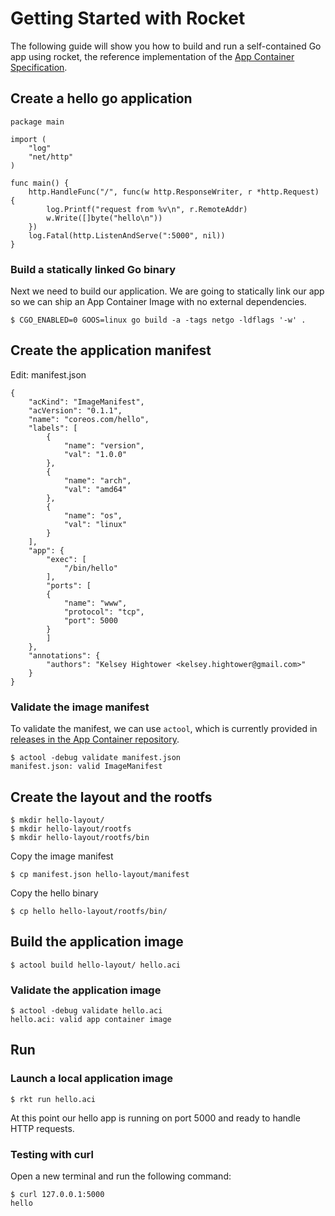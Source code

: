 # Getting Started with Rocket

The following guide will show you how to build and run a self-contained Go app using
rocket, the reference implementation of the [App Container Specification](https://github.com/appc/spec).

## Create a hello go application

```
package main

import (
	"log"
	"net/http"
)

func main() {
	http.HandleFunc("/", func(w http.ResponseWriter, r *http.Request) {
		log.Printf("request from %v\n", r.RemoteAddr)
		w.Write([]byte("hello\n"))
	})
	log.Fatal(http.ListenAndServe(":5000", nil))
}
```

### Build a statically linked Go binary

Next we need to build our application. We are going to statically link our app
so we can ship an App Container Image with no external dependencies.

```
$ CGO_ENABLED=0 GOOS=linux go build -a -tags netgo -ldflags '-w' .
```

## Create the application manifest

Edit: manifest.json

```
{
    "acKind": "ImageManifest",
    "acVersion": "0.1.1",
    "name": "coreos.com/hello",
    "labels": [
        {
            "name": "version",
            "val": "1.0.0"
        },
        {
            "name": "arch",
            "val": "amd64"
        },
        {
            "name": "os",
            "val": "linux"
        }
    ],
    "app": {
        "exec": [
            "/bin/hello"
        ],
        "ports": [
        {
            "name": "www",
            "protocol": "tcp",
            "port": 5000
        }
        ]
    },
    "annotations": {
        "authors": "Kelsey Hightower <kelsey.hightower@gmail.com>"
    }
}
```

### Validate the image manifest

To validate the manifest, we can use `actool`, which is currently provided in [releases in the App Container repository](https://github.com/appc/spec/releases).

```
$ actool -debug validate manifest.json
manifest.json: valid ImageManifest
```

## Create the layout and the rootfs

```
$ mkdir hello-layout/
$ mkdir hello-layout/rootfs
$ mkdir hello-layout/rootfs/bin
```

Copy the image manifest

```
$ cp manifest.json hello-layout/manifest
```

Copy the hello binary

```
$ cp hello hello-layout/rootfs/bin/
```

## Build the application image

```
$ actool build hello-layout/ hello.aci
```

### Validate the application image

```
$ actool -debug validate hello.aci
hello.aci: valid app container image
```

## Run

### Launch a local application image

```
$ rkt run hello.aci
```

At this point our hello app is running on port 5000 and ready to handle HTTP
requests.

### Testing with curl

Open a new terminal and run the following command:

```
$ curl 127.0.0.1:5000
hello
```

